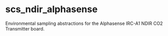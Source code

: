 # scs_ndir_alphasense
Environmental sampling abstractions for the Alphasense IRC-A1 NDIR CO2 Transmitter board.
